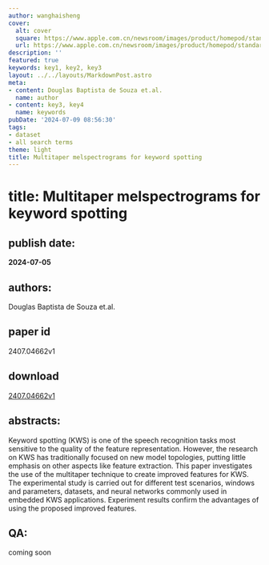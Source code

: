 ```yaml
---
author: wanghaisheng
cover:
  alt: cover
  square: https://www.apple.com.cn/newsroom/images/product/homepod/standard/Apple-HomePod-hero-230118_big.jpg.large_2x.jpg
  url: https://www.apple.com.cn/newsroom/images/product/homepod/standard/Apple-HomePod-hero-230118_big.jpg.large_2x.jpg
description: ''
featured: true
keywords: key1, key2, key3
layout: ../../layouts/MarkdownPost.astro
meta:
- content: Douglas Baptista de Souza et.al.
  name: author
- content: key3, key4
  name: keywords
pubDate: '2024-07-09 08:56:30'
tags:
- dataset
- all search terms
theme: light
title: Multitaper melspectrograms for keyword spotting
---
```


# title: Multitaper melspectrograms for keyword spotting 
## publish date: 
**2024-07-05** 
## authors: 
  Douglas Baptista de Souza et.al. 
## paper id
2407.04662v1
## download
[2407.04662v1](http://arxiv.org/abs/2407.04662v1)
## abstracts:
Keyword spotting (KWS) is one of the speech recognition tasks most sensitive to the quality of the feature representation. However, the research on KWS has traditionally focused on new model topologies, putting little emphasis on other aspects like feature extraction. This paper investigates the use of the multitaper technique to create improved features for KWS. The experimental study is carried out for different test scenarios, windows and parameters, datasets, and neural networks commonly used in embedded KWS applications. Experiment results confirm the advantages of using the proposed improved features.
## QA:
coming soon

